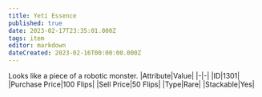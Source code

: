 ```yaml
---
title: Yeti Essence
published: true
date: 2023-02-17T23:35:01.000Z
tags: item
editor: markdown
dateCreated: 2023-02-16T00:00:00.000Z
---
```


Looks like a piece of a robotic monster.
|Attribute|Value|
|-|-|
|ID|1301|
|Purchase Price|100 Flips|
|Sell Price|50 Flips|
|Type|Rare|
|Stackable|Yes|

